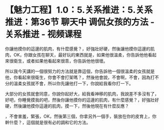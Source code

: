 # 【魅力工程】1.0：5.关系推进：5.关系推进：第36节 聊天中 调侃女孩的方法 - 关系推进 - 视频课程

你讓他摸你的這邊的肌肉，有什麼感覺？，好強壯好硬，然後讓他摸你這邊的肌肉，OK，你跟女孩在聊天，最好玩的東西就是，如果他很溫柔，你告訴他他看起來很衛生，或者如果他看起來很乖，你告訴他他很壞。

所以我今天講的一個很努力的方法就是靠這個，你告訴他一個很溫柔的女孩就是他，你看起來很衛生，你會不會打架嗎？，然後他會說，不會啊，不會，因為打不分的溫柔女孩就不會，所以你先讓他打一下，你說給我看你打一下。

大部分的女孩就會同意，你說你起好大，給我看神移的肌肉，我說差不多沒有了，好吧，你睡覺摸我的吧，然後你讓他摸你的這邊的肌肉，有什麼感覺？，好強壯好硬，然後讓他摸你這邊的肌肉，摸一下，然後他現在有什麼反應？

，不會害羞，緊張，OK，然後第三個，你拿另外一個手，裝放在你的皮育上，你幹什麼？，這個就是很有必的調和它的方法。